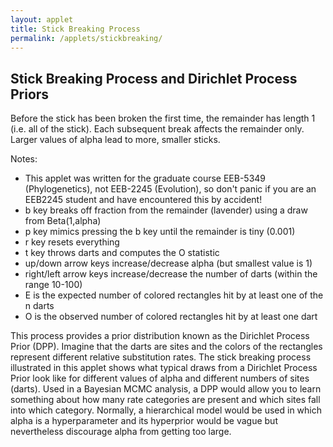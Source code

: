 ```yaml
---
layout: applet
title: Stick Breaking Process
permalink: /applets/stickbreaking/
---
```


## Stick Breaking Process and Dirichlet Process Priors

Before the stick has been broken the first time, the remainder has length 1 (i.e. all of the stick).
Each subsequent break affects the remainder only. Larger values of alpha lead to more, smaller sticks.

<div id="canvas"></div>
<script type="text/javascript">
    // The MIT License (MIT)
    //
    // Copyright (c) 2020 Paul O. Lewis
    // 
    // Permission is hereby granted, free of charge, to any person obtaining a copy
    // of this software and associated documentation files (the “Software”), to deal
    // in the Software without restriction, including without limitation the rights
    // to use, copy, modify, merge, publish, distribute, sublicense, and/or sell
    // copies of the Software, and to permit persons to whom the Software is
    // furnished to do so, subject to the following conditions:
    //
    // The above copyright notice and this permission notice shall be included in all
    // copies or substantial portions of the Software.
    //
    // THE SOFTWARE IS PROVIDED “AS IS”, WITHOUT WARRANTY OF ANY KIND, EXPRESS OR
    // IMPLIED, INCLUDING BUT NOT LIMITED TO THE WARRANTIES OF MERCHANTABILITY,
    // FITNESS FOR A PARTICULAR PURPOSE AND NONINFRINGEMENT. IN NO EVENT SHALL THE
    // AUTHORS OR COPYRIGHT HOLDERS BE LIABLE FOR ANY CLAIM, DAMAGES OR OTHER
    // LIABILITY, WHETHER IN AN ACTION OF CONTRACT, TORT OR OTHERWISE, ARISING FROM,
    // OUT OF OR IN CONNECTION WITH THE SOFTWARE OR THE USE OR OTHER DEALINGS IN THE
    // SOFTWARE.

    // Written by Paul O. Lewis 21-Mar-2020

    // width and height of svg
    var w = 600;
    var h = 220;
    var bm = 20;

    var alpha = 1.0;
    var alphamin = 1.0;
    
    var ndarts = 100;
    var ndartsmin = 10;
    var ndartsmax = 100;
    var dart_radius = 3;
    var num_occupied = 0;
    var somebad = false;
    
    var sticks = [];
    var darts = [];
    var Ek = [];
    var remainder = 1.0;
    var remainder_cutoff = 0.001;
    
    var lot = new Random();
    
    var xscale = d3.scaleLinear()
        .domain([0,1])
        .range([0,w]);

    var yscale = d3.scaleLinear()
        .domain([0,1])
        .range([h-bm,0]);

    // Select DIV element already created (see above) to hold SVG
    var plot_div = d3.select("div#canvas");

    // Create SVG element
    var plot_svg = plot_div.append("svg")
        .attr("width", w)
        .attr("height", h);

    // Create rect outlining entire area of SVG
    plot_svg.append("rect")
        .attr("x", 0)
        .attr("y", 0)
        .attr("width", w)
        .attr("height", h-bm)
        .attr("fill", "lavender");
        
    // Create text showing current value of alpha
    plot_svg.append("text")
        .attr("id", "alpha")
        .attr("x", w/2)
        .attr("y", h - bm + 16)
        .attr("font-family", "Verdana")
        .attr("font-size", "16px")
        .style("text-anchor", "middle")
        .text("");     
        
    function precomputeExpectedNumberOccupiedTables() {
        // Compute expected number of occupied tables Ek
        Ek = [];
        var cum = 0.0;
        Ek.push(0.0);
        for (let i = 0; i < 10*ndartsmax; i++) {
            cum += alpha/(alpha + i);
            Ek.push(cum);
        }                
    }
    precomputeExpectedNumberOccupiedTables();
        
    function showStatus() {
        if (somebad) {
            plot_svg.select("text#alpha")
                .text("alpha = " + alpha.toFixed(1) + " | n = " + ndarts + " | E = " + Ek[ndarts].toFixed(1) + " | O = NA (break more sticks)");            
        }
        else {
            plot_svg.select("text#alpha")
                .text("alpha = " + alpha.toFixed(1) + " | n = " + ndarts + " | E = " + Ek[ndarts].toFixed(1) + " | O = " + num_occupied);            
        }
    }       
    showStatus();
        
    function reset() {
        // Delete all existing sticks
        plot_svg.selectAll("rect.stick").remove();
        sticks = [];
        
        // Delete all existing darts
        plot_svg.selectAll("circle.dart").remove();
        darts = [];

        num_occupied = 0;
        somebad = false;
        remainder = 1.0;
        
        precomputeExpectedNumberOccupiedTables();
        showStatus();
    }
    
    function breakStick() {
        // Draw Beta(1,alpha) random variable
        let x = lot.gamma(1, 1);
        let y = lot.gamma(alpha, 1);
        let s = x/(x + y);
        let stickx = 1.0 - remainder; 
        let stickw = s*remainder;
        let r = Math.floor(lot.uniform(0,255));
        let g = Math.floor(lot.uniform(0,255));
        let b = Math.floor(lot.uniform(0,255));
        var stick = {"x":stickx, "width":stickw, "color":d3.color("rgba(" + r + ", " + g + ", " + b + ", 1)")};

        // console.log("~~~~~~~~~~~~~~~~~~~~~");
        // console.log("alpha     = " + alpha);
        // console.log("s         = " + s);
        // console.log("remainder = " + remainder);
        // console.log("stickx    = " + stickx);
        // console.log("stickw    = " + stickw);

        sticks.push(stick);
        plot_svg.selectAll("rect.stick")   
            .data(sticks)
            .enter()
            .append("rect")
            .attr("class", "stick")
            .attr("x", function(d) {return xscale(d.x);})
            .attr("y", 0)
            .attr("width", function(d) {return xscale(d.width);})
            .attr("height", h-bm)
            .attr("fill", function(d) {return d.color;})
            .attr("stroke", "white");
        remainder -= stickw;
    }
    
    function partition() {
        while (remainder > remainder_cutoff) {
            breakStick();
        }
    }

    function throwDarts() {
        plot_svg.selectAll("circle.dart").remove();
        
        // Create one bin for every stick
        bins = [];
        let cum = 0.0;
        for (let i = 0; i < sticks.length; i++) {
            cum += sticks[i].width;
            bins.push(0);
        }
        
        somebad = false;
        darts = [];
        for (let i = 0; i < ndarts; i++) {
            let cx = lot.uniform(0,1);
            let cy = lot.uniform(0,1);
            let isbad = cx > cum ? true : false;

            let dartcolor = "red";
            if (isbad) {
                somebad = true;
            }
            else {
                let scum = 0.0;
                for (let s = 0; s < sticks.length; s++) {
                    scum += sticks[s].width;
                    if (cx < scum) {
                        bins[s] += 1;
                        dartcolor = sticks[s].color;
                        break;
                    }
                }
            }
            darts.push({"cx":cx, "cy":cy, "color":dartcolor});
        }
        
        // Determine how many bins have darts in them
        num_occupied = 0;
        for (let i = 0; i < bins.length; i++) {
            if (bins[i] > 0)
                num_occupied += 1;
        }
        showStatus();
        
        plot_svg.selectAll("circle.dart")   
            .data(darts)
            .enter()
            .append("circle")
            .attr("class", "dart")
            .attr("cx", function(d) {return xscale(d.cx);})
            .attr("cy", function(d) {return yscale(d.cy);})
            .attr("r", dart_radius)
            .attr("fill", function(d) {return d.color;})
            .attr("stroke", "white");
    }
    
    function modifyAlpha(increment) {
        alpha += increment;
        if (alpha < alphamin)
            alpha = alphamin;
        reset();
    }

    function modifySampleSize(increment) {
        ndarts += increment;
        if (ndarts < ndartsmin)
            ndarts = ndartsmin;
        if (ndarts > ndartsmax)
            ndarts = ndartsmax;
        reset();
    }

    // Listen and react to keystrokes
    function keyDown() {
        //console.log("key was pressed: " + d3.event.keyCode);
        if (d3.event.keyCode == 84 || d3.event.keyCode == 68) {
            // 68 is the "d" key
            // 84 is the "t" key
            throwDarts();
        }
        else if (d3.event.keyCode == 66) {
            // 66 is the "b" key
            breakStick();
        }
        else if (d3.event.keyCode == 82) {
            // 82 is the "r" key
            reset();
        }
        else if (d3.event.keyCode == 38) {
            // 38 is the "up arrow" key
            modifyAlpha(1);
        }
        else if (d3.event.keyCode == 40) {
            // 40 is the "down arrow" key
            modifyAlpha(-1);
        }
        else if (d3.event.keyCode == 37) {
            // 37 is the "left arrow" key
            modifySampleSize(-10);
        }
        else if (d3.event.keyCode == 39) {
            // 39 is the "right arrow" key
            modifySampleSize(10);
        }
        else if (d3.event.keyCode == 80) {
            // 80 is the "p" key
            partition();
        }
    }
    d3.select("body")
        .on("keydown", keyDown);
</script>

Notes:
* This applet was written for the graduate course EEB-5349 (Phylogenetics), not EEB-2245 (Evolution), so don't panic if you are an EEB2245 student and have encountered this by accident!
* b key breaks off fraction from the remainder (lavender) using a draw from Beta(1,alpha)
* p key mimics pressing the b key until the remainder is tiny (0.001)
* r key resets everything
* t key throws darts and computes the O statistic
* up/down arrow keys increase/decrease alpha (but smallest value is 1)
* right/left arrow keys increase/decrease the number of darts (within the range 10-100)
* E is the expected number of colored rectangles hit by at least one of the n darts
* O is the observed number of colored rectangles hit by at least one dart

This process provides a prior distribution known as the Dirichlet Process Prior (DPP). Imagine that the darts are sites and the colors of the rectangles represent different relative substitution rates. The stick breaking process illustrated in this applet shows what typical draws from a Dirichlet Process Prior look like for different values of alpha and different numbers of sites (darts). Used in a Bayesian MCMC analysis, a DPP would allow you to learn something about how many rate categories are present and which sites fall into which category. Normally, a hierarchical model would be used in which alpha is a hyperparameter and its hyperprior would be vague but nevertheless discourage alpha from getting too large.